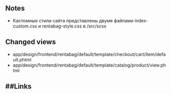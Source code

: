 ## Notes
- Кастомные стили сайта представлены двумя файлами index-custom.css и rentabag-style.css в /src/scss

## Changed views
- app/design/frontend/rentabag/default/template/checkout/cart/item/default.phtml
- app/design/frontend/rentabag/default/template/catalog/product/view.phtml

##Links
- 
 
